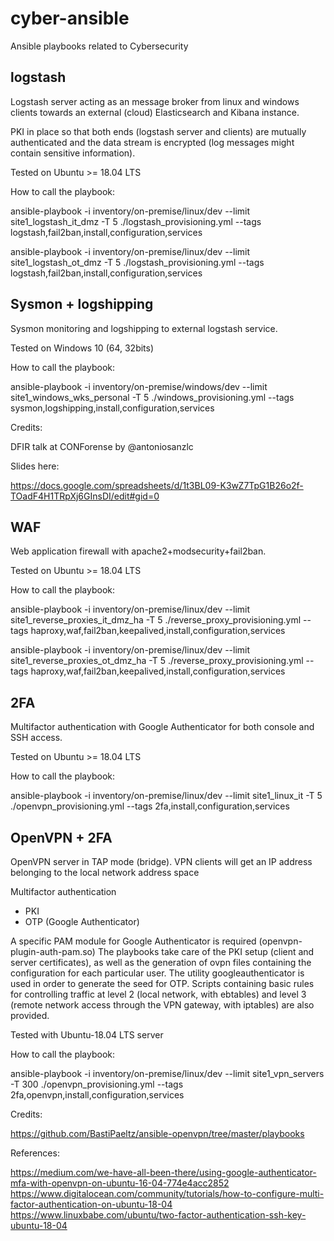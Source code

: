 # cyber-ansible

Ansible playbooks related to Cybersecurity

logstash
--------
Logstash server acting as an message broker from linux and windows clients towards an external (cloud) Elasticsearch and Kibana instance.

PKI in place so that both ends (logstash server and clients) are mutually authenticated and the data stream is encrypted (log messages might contain sensitive information).

Tested on Ubuntu >= 18.04 LTS

How to call the playbook:

ansible-playbook -i inventory/on-premise/linux/dev --limit site1_logstash_it_dmz -T 5 ./logstash_provisioning.yml --tags logstash,fail2ban,install,configuration,services

ansible-playbook -i inventory/on-premise/linux/dev --limit site1_logstash_ot_dmz -T 5 ./logstash_provisioning.yml --tags logstash,fail2ban,install,configuration,services

Sysmon + logshipping
--------------------
Sysmon monitoring and logshipping to external logstash service.

Tested on Windows 10 (64, 32bits)

How to call the playbook:

ansible-playbook -i inventory/on-premise/windows/dev --limit site1_windows_wks_personal -T 5 ./windows_provisioning.yml --tags sysmon,logshipping,install,configuration,services 

Credits:

DFIR talk at CONForense by @antoniosanzlc

Slides here:

https://docs.google.com/spreadsheets/d/1t3BL09-K3wZ7TpG1B26o2f-TOadF4H1TRpXj6GInsDI/edit#gid=0

WAF
---
Web application firewall with apache2+modsecurity+fail2ban.

Tested on Ubuntu >= 18.04 LTS

How to call the playbook:

ansible-playbook -i inventory/on-premise/linux/dev --limit site1_reverse_proxies_it_dmz_ha -T 5 ./reverse_proxy_provisioning.yml --tags haproxy,waf,fail2ban,keepalived,install,configuration,services

ansible-playbook -i inventory/on-premise/linux/dev --limit site1_reverse_proxies_ot_dmz_ha -T 5 ./reverse_proxy_provisioning.yml --tags haproxy,waf,fail2ban,keepalived,install,configuration,services

2FA
---
Multifactor authentication with Google Authenticator for both console and SSH access.

Tested on Ubuntu >= 18.04 LTS

How to call the playbook:

ansible-playbook -i inventory/on-premise/linux/dev --limit site1_linux_it -T 5 ./openvpn_provisioning.yml --tags 2fa,install,configuration,services


OpenVPN + 2FA
-------------

OpenVPN server in TAP mode (bridge). 
VPN clients will get an IP address belonging to the local network address space 

Multifactor authentication
- PKI
- OTP (Google Authenticator)

A specific PAM module for Google Authenticator is required (openvpn-plugin-auth-pam.so)
The playbooks take care of the PKI setup (client and server certificates), as well as the generation of ovpn files containing the configuration for each particular user.
The utility googleauthenticator is used in order to generate the seed for OTP.
Scripts containing basic rules for controlling traffic at level 2 (local network, with ebtables) and level 3 (remote network access through the VPN gateway, with iptables) are also provided.

Tested with Ubuntu-18.04 LTS server 

How to call the playbook:

ansible-playbook -i inventory/on-premise/linux/dev --limit site1_vpn_servers -T 300 ./openvpn_provisioning.yml --tags 2fa,openvpn,install,configuration,services

Credits:

https://github.com/BastiPaeltz/ansible-openvpn/tree/master/playbooks

References:

https://medium.com/we-have-all-been-there/using-google-authenticator-mfa-with-openvpn-on-ubuntu-16-04-774e4acc2852
https://www.digitalocean.com/community/tutorials/how-to-configure-multi-factor-authentication-on-ubuntu-18-04
https://www.linuxbabe.com/ubuntu/two-factor-authentication-ssh-key-ubuntu-18-04

